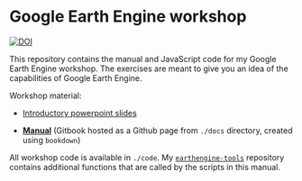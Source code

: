 # Google Earth Engine workshop

[![DOI](https://zenodo.org/badge/DOI/10.5281/zenodo.4068478.svg)](https://doi.org/10.5281/zenodo.4068478)

This repository contains the manual and JavaScript code for my Google Earth Engine workshop. The exercises are meant to give you an idea of the capabilities of Google Earth Engine.

Workshop material:

-   [Introductory powerpoint slides](https://github.com/kraaijenbrink/earthengine-workshop/raw/main/earth-engine-workshop-intro-slides.pptx)

-   [**Manual**](https://kraaijenbrink.github.io/earthengine-workshop) (Gitbook hosted as a Github page from `./docs` directory, created using `bookdown`)

All workshop code is available in `./code`. My [`earthengine-tools`](https://github.com/kraaijenbrink/earthengine-tools) repository contains additional functions that are called by the scripts in this manual.
